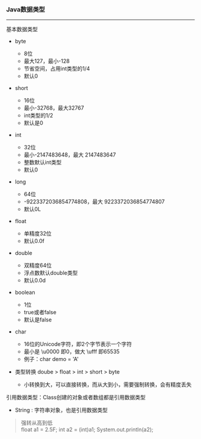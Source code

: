 ### Java数据类型

****
基本数据类型

* byte 

	* 8位
	* 最大127，最小-128
	* 节省空间，占用int类型的1/4
	* 默认0

* short

	* 16位
	* 最小-32768，最大32767
	* int类型的1/2
	* 默认是0

* int

	* 32位
	* 最小-2147483648，最⼤ 2147483647
	* 整数默认int类型
	* 默认0

* long

	* 64位
	* -9223372036854774808，最⼤ 9223372036854774807
	* 默认0L

* float

	* 单精度32位
	* 默认0.0f

* double

	* 双精度64位
	* 浮点数默认double类型
	* 默认0.0d

* boolean

	* 1位
	* true或者false
	* 默认是false

* char

	* 16位的Unicode字符，即2个字节表示一个字符
	* 最⼩是 \u0000 即0，做⼤ \ufff 即65535
	* 例子：char demo = 'A'

* 类型转换 doube > float > int > short > byte

	* 小转换到大，可以直接转换，而从大到小，需要强制转换，会有精度丢失
		
引用数据类型：Class创建的对象或者数组都是引用数据类型

* String : 字符串对象，也是引用数据类型

> 强转从高到低   
> float a1 = 2.5F; 
> int a2 = (int)a1;
> System.out.println(a2);


